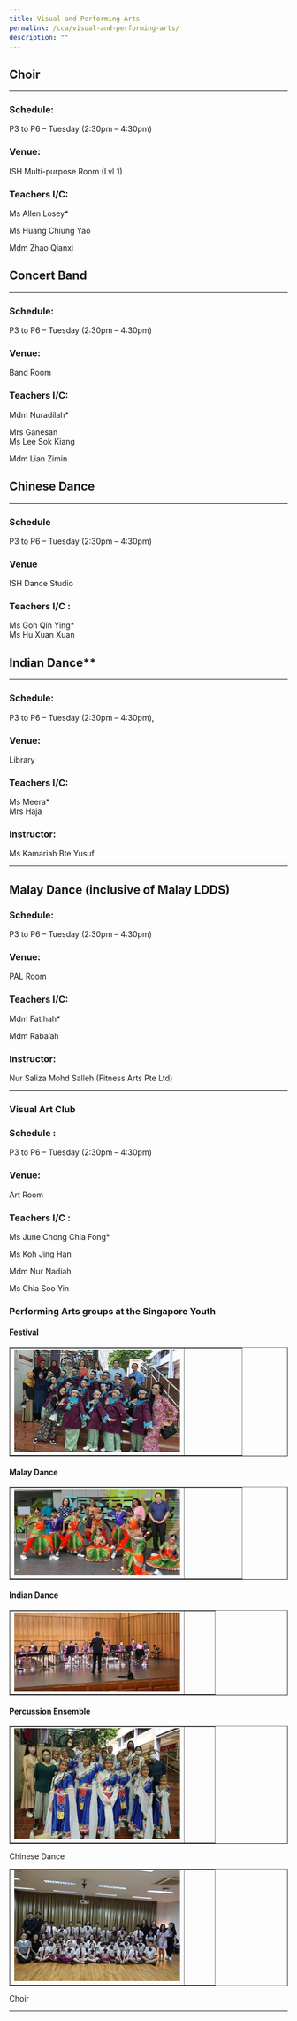 ```yaml
---
title: Visual and Performing Arts
permalink: /cca/visual-and-performing-arts/
description: ""
---
```

## Choir
-----

### Schedule:

P3 to P6 – Tuesday (2:30pm – 4:30pm)

### Venue:

ISH Multi-purpose Room (Lvl 1)

### Teachers I/C:
Ms Allen Losey\*

Ms Huang Chiung Yao

Mdm Zhao Qianxi


## Concert Band
------------

### Schedule:

P3 to P6 – Tuesday (2:30pm – 4:30pm)

### Venue:

Band Room

### Teachers I/C:

Mdm Nuradilah\*

Mrs Ganesan  
Ms Lee Sok Kiang

Mdm Lian Zimin


## Chinese Dance
-------------

### Schedule

P3 to P6 – Tuesday (2:30pm – 4:30pm)

### Venue

ISH Dance Studio

### Teachers I/C :

Ms Goh Qin Ying\*  
Ms Hu Xuan Xuan



## Indian Dance**
----------------

### Schedule:

P3 to P6 – Tuesday (2:30pm – 4:30pm),

### Venue:

Library

### Teachers I/C:

Ms Meera\*  
Mrs Haja

### Instructor:  

Ms Kamariah Bte Yusuf

* * *

## Malay Dance (inclusive of Malay LDDS)

### Schedule:

P3 to P6 – Tuesday (2:30pm – 4:30pm)

### Venue:

PAL Room

### Teachers I/C:

Mdm Fatihah\*

Mdm Raba’ah

### Instructor:

Nur Saliza Mohd Salleh (Fitness Arts Pte Ltd)

* * *

### Visual Art Club

### Schedule :

P3 to P6 – Tuesday (2:30pm – 4:30pm)

### Venue:

Art Room

### Teachers I/C :

Ms June Chong Chia Fong\*

Ms Koh Jing Han

Mdm Nur Nadiah

Ms Chia Soo Yin

### Performing Arts groups at the Singapore Youth

#### Festival 
<table style="border-collapse: collapse; width: 100%;" border="1">
<tbody>
<tr>
<td style="width: 75%;"><img src="/images/pa1.jpg"></td>
<td style="width: 65%;">&nbsp;</td>
</tr>
</tbody>
</table>

#### Malay Dance

<table style="border-collapse: collapse; width: 100%;" border="1">
<tbody>
<tr>
<td style="width: 75%;"><img src="/images/pa2.jpg"></td>
<td style="width: 65%;">&nbsp;</td>
</tr>
</tbody>
</table>

#### Indian Dance

<table style="border-collapse: collapse; width: 100%;" border="1">
<tbody>
<tr>
<td style="width: 85%;"><img src="/images/pa3.jpg"></td>
<td style="width: 65%;">&nbsp;</td>
</tr>
</tbody>
</table>

#### Percussion Ensemble

<table style="border-collapse: collapse; width: 100%;" border="1">
<tbody>
<tr>
<td style="width: 85%;"><img src="/images/pa4.jpg"></td>
<td style="width: 65%;">&nbsp;</td>
</tr>
</tbody>
</table>
<p>Chinese Dance</p>
<table style="border-collapse: collapse; width: 100%;" border="1">
<tbody>
<tr>
<td style="width: 85%;"><img src="/images/pa5.jpg"></td>
<td style="width: 65%;">&nbsp;</td>
</tr>
</tbody>
</table>
<p>Choir</p>
<hr>